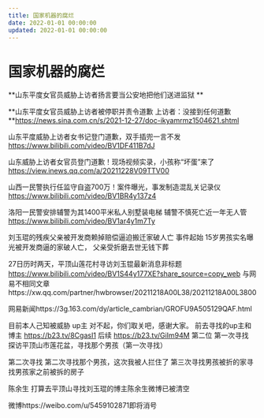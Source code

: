 ```yaml
---
title: 国家机器的腐烂
date: 2022-01-01 00:00:00
updated: 2022-01-01 00:00:00
---
```


# 国家机器的腐烂

**山东平度女官员威胁上访者扬言要当公安地把他们送进监狱 **

**山东平度女官员威胁上访者被停职并责令道歉 上访者：没接到任何道歉 **https://news.sina.com.cn/s/2021-12-27/doc-ikyamrmz1504621.shtml

山东平度威胁上访者女书记登门道歉，双手插兜一言不发 https://www.bilibili.com/video/BV1DF411B7dJ

山东威胁上访者女官员登门道歉！现场视频实录，小孩称“坏蛋”来了 https://view.inews.qq.com/a/20211228V09TTV00

山西一民警执行任监守自盗700万！案件曝光，事发制造混乱关记录仪 https://www.bilibili.com/video/BV1BR4y137z4

洛阳一民警安排辅警为其1400平米私人别墅装电梯 辅警不慎死亡近一年无人管 https://www.bilibili.com/video/BV1ar4y1m7Ty

刘玉琨的残疾父亲被开发商赖掉赔偿逼迫搬迁家破人亡
事件起始 15岁男孩实名曝光被开发商逼的家破人亡， 父亲受折磨去世无钱下葬

27日历时两天，平顶山莲花村寻访刘玉锟最新消息非标题 https://www.bilibili.com/video/BV1S44y177XE?share_source=copy_web
与网易不相同文章https://xw.qq.com/partner/hwbrowser/20211218A00L38/20211218A00L3800

网易新闻https://3g.163.com/dy/article_cambrian/GROFU9A505129QAF.html

目前本人己知被威胁 up主 对不起，你们取关吧，感谢大家。
前去寻找的up主和博主 https://b23.tv/8CgasI1
后续 https://b23.tv/GiIm94M 第二位
第一次寻找 探访平顶山市莲花盆，寻找那个男孩（第一次寻找）

第二次寻找 第二次寻找那个男孩，这次我被人拦住了
第三次寻找男孩被折的家寻找男孩家之前被拆的房子

陈余生  打算去平顶山寻找刘玉琨的博主陈余生微博已被清空

微博https://weibo.com/u/5459102871即将消号
